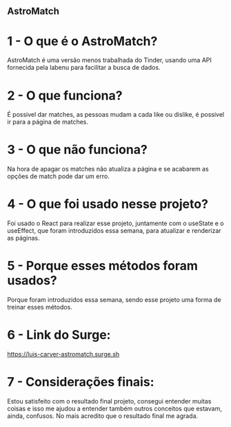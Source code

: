 ## AstroMatch

# 1 - O que é o AstroMatch?

AstroMatch é uma versão menos trabalhada do Tinder, usando uma API fornecida pela labenu para facilitar a busca de dados.

# 2 - O que funciona?

É possivel dar matches, as pessoas mudam a cada like ou dislike, é possivel ir para a página de matches.

# 3 - O que não funciona?

Na hora de apagar os matches não atualiza a página e se acabarem as opções de match pode dar um erro.

# 4 - O que foi usado nesse projeto?

Foi usado o React para realizar esse projeto, juntamente com o useState e o useEffect, que foram introduzidos essa semana, para atualizar e renderizar as páginas.

# 5 - Porque esses métodos foram usados?

Porque foram introduzidos essa semana, sendo esse projeto uma forma de treinar esses métodos.

# 6 - Link do Surge:

https://luis-carver-astromatch.surge.sh

# 7 - Considerações finais:

Estou satisfeito com o resultado final projeto, consegui entender muitas coisas e isso me ajudou a entender também outros conceitos que estavam, ainda, confusos. No mais acredito que o resultado final me agrada.
